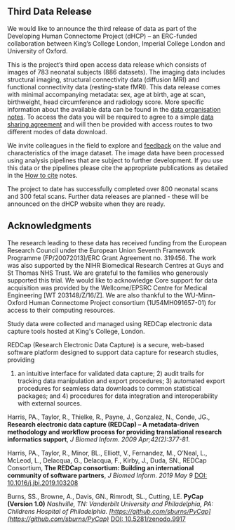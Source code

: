 ---
---

## Third Data Release

We would like to announce the third release of data as part of the Developing
Human Connectome Project (dHCP) – an ERC-funded collaboration between
King’s College London, Imperial College London and University of Oxford.

This is the project’s third open access data release which consists of
images of 783 neonatal subjects (886 datasets). The imaging data includes structural imaging,
structural connectivity data (diffusion MRI) and functional connectivity
data (resting-state fMRI). This data release comes with minimal accompanying
metadata: sex, age at birth, age at scan, birthweight, head circumference
and radiology score. More specific information about the available data
can be found in the [data organisation notes](organisation.html). To
access the data you will be required to agree to a simple [data sharing
agreement](http://www.developingconnectome.org/open-access-dhcp-data-terms-of-use-version-4-0_2019-05-23/)
and will then be provided with access routes to two different modes of
data download.

We invite colleagues in the field to explore and
[feedback](https://neurostars.org/tags/developing-hcp) on the value and
characteristics of the image dataset. The image data have been processed
using analysis pipelines that are subject to further development.  If you
use this data or the pipelines please cite the appropriate publications as
detailed in the [How to cite](cite.html) notes.

The project to date has successfully completed over 800 neonatal scans and
300 fetal scans. Further
data releases are planned - these will be announced on the dHCP website
when they are ready.

<!---
## News

<ul class="blog-index">
  {% for post in site.posts %}
    <li>
      <span class="date">{{ post.date }}</span>
      <h3><a href="{{ site.baseurl }}{{ post.url }}">{{ post.title }}</a></h3>
      {{ post.excerpt }}
    </li>
  {% endfor %}
</ul>
-->

## Acknowledgments

The research leading to these data has received funding from the European
Research Council under the European Union Seventh Framework Programme
(FP/20072013)/ERC Grant Agreement no. 319456. The work was also supported
by the NIHR Biomedical Research Centres at Guys and St Thomas NHS Trust.
We are grateful to the families who generously supported this trial. 
We would like to acknowledge Core support for data acquisition was provided 
by the Wellcome/EPSRC Centre for Medical Engineering [WT 203148/Z/16/Z]. We are
also thankful to the WU-Minn-Oxford Human Connectome Project consortium
(1U54MH091657-01) for access to their computing resources.

Study data were collected and managed using REDCap electronic data capture
tools hosted at King's College, London.

REDCap (Research Electronic Data Capture) is a secure, web-based software
platform designed to support data capture for research studies, providing
1) an intuitive interface for validated data capture; 2) audit trails
for tracking data manipulation and export procedures; 3) automated export
procedures for seamless data downloads to common statistical packages; and 4)
procedures for data integration and interoperability with external sources.

Harris, PA., Taylor, R., Thielke, R., Payne, J., Gonzalez, N., Conde,
JG., **Research electronic data capture (REDCap) – A metadata-driven
methodology and workflow process for providing translational research
informatics support**, *J Biomed Inform. 2009 Apr;42(2):377-81.*

Harris, PA., Taylor, R., Minor, BL., Elliott, V., Fernandez, M.,
O’Neal, L., McLeod, L., Delacqua, G., Delacqua, F., Kirby, J., Duda,
SN., REDCap Consortium, **The REDCap consortium: Building an international
community of software partners**, *J Biomed Inform. 2019 May 9* [DOI:
10.1016/j.jbi.2019.103208](https://doi.org/10.1016/j.jbi.2019.103208)

Burns, SS., Browne, A., Davis, GN., Rimrodt, SL., Cutting, LE. **PyCap
(Version 1.0)** *Nashville, TN: Vanderbilt University
and Philadelphia, PA: Childrens Hospital of Philadelphia. 
[https://github.com/sburns/PyCap](https://github.com/sburns/PyCap)*
[DOI: 10.5281/zenodo.9917](http://doi.org/10.5281/zenodo.9917)



